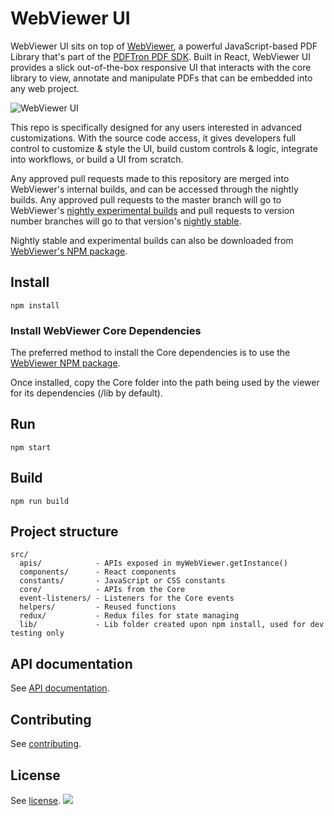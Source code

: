 # WebViewer UI 

WebViewer UI sits on top of [WebViewer](https://www.pdftron.com/webviewer), a powerful JavaScript-based PDF Library that's part of the [PDFTron PDF SDK](https://www.pdftron.com). Built in React, WebViewer UI provides a slick out-of-the-box responsive UI that interacts with the core library to view, annotate and manipulate PDFs that can be embedded into any web project.

![WebViewer UI](https://www.pdftron.com/downloads/pl/webviewer-ui.png)

This repo is specifically designed for any users interested in advanced customizations. With the source code access, it gives developers full control to customize & style the UI, build custom controls & logic, integrate into workflows, or build a UI from scratch.

Any approved pull requests made to this repository are merged into WebViewer's internal builds, and can be accessed through the nightly builds. 
Any approved pull requests to the master branch will go to WebViewer's [nightly experimental builds](https://www.pdftron.com/nightly/#experimental/) and pull requests to version number branches will go to that version's [nightly stable](https://www.pdftron.com/nightly/#stable/).

Nightly stable and experimental builds can also be downloaded from [WebViewer's NPM package](https://www.pdftron.com/documentation/web/faq/webviewer-nightly-build/#npm).

## Install

```
npm install
```

### Install WebViewer Core Dependencies

The preferred method to install the Core dependencies is to use the [WebViewer NPM package](https://www.pdftron.com/documentation/web/get-started/npm/#1-install-via-npm).

Once installed, copy the Core folder into the path being used by the viewer for its dependencies (/lib by default).

## Run

```
npm start
```

## Build

```
npm run build
```

## Project structure

```
src/
  apis/            - APIs exposed in myWebViewer.getInstance()
  components/      - React components
  constants/       - JavaScript or CSS constants
  core/            - APIs from the Core
  event-listeners/ - Listeners for the Core events
  helpers/         - Reused functions
  redux/           - Redux files for state managing
  lib/             - Lib folder created upon npm install, used for dev testing only
```

## API documentation

See [API documentation](https://www.pdftron.com/documentation/web/guides/ui/apis).

## Contributing

See [contributing](./CONTRIBUTING.md).

## License

See [license](./LICENSE).
![](https://onepixel.pdftron.com/webviewer-ui)
